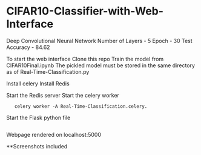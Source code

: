 # CIFAR10-Classifier-with-Web-Interface

Deep Convolutional Neural Network
Number of Layers - 5
Epoch - 30
Test Accuracy - 84.62

To start the web interface
Clone this repo
Train the model from CIFAR10Final.ipynb
The pickled model must be stored in the same directory as of Real-Time-Classification.py

Install celery
Install Redis

 Start the Redis server
 Start the celery worker 
```
   celery worker -A Real-Time-Classification.celery.
```
  
 Start the Flask python file
 ``` python Real-Time-Classification.py
 ```

 Webpage rendered on localhost:5000
 
 **Screenshots included

